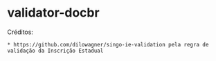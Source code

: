 # validator-docbr

Créditos:

    * https://github.com/dilowagner/singo-ie-validation pela regra de validação da Inscrição Estadual